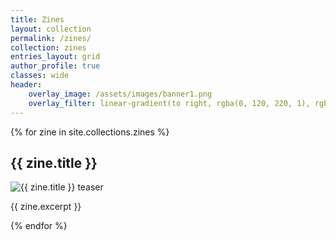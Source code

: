 ```yaml
---
title: Zines
layout: collection
permalink: /zines/
collection: zines
entries_layout: grid
author_profile: true
classes: wide
header:
    overlay_image: /assets/images/banner1.png
    overlay_filter: linear-gradient(to right, rgba(0, 120, 220, 1), rgba(0, 0, 0,.1))
---
```

{% for zine in site.collections.zines %}
  <div class="zine">
    <h2>{{ zine.title }}</h2>
    <img src="{{ zine.teaser }}" alt="{{ zine.title }} teaser">
    <p>{{ zine.excerpt }}</p>
  </div>
{% endfor %}